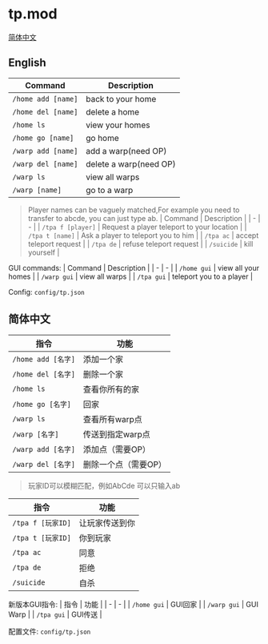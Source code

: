 # tp.mod
[简体中文](#%e7%ae%80%e4%bd%93%e4%b8%ad%e6%96%87)
## English
| Command | Description |
| - | - |
| `/home add [name]` | back to your home |
| `/home del [name]` | delete a home |
| `/home ls` | view your homes |
| `/home go [name]` | go home |
| `/warp add [name]` | add a warp(need OP) |
| `/warp del [name]` | delete a warp(need OP) |
| `/warp ls` | view all warps |
| `/warp [name]` | go to a warp |

> Player names can be vaguely matched,For example you need to transfer to abcde, you can just type ab.
| Command | Description |
| - | - |
| `/tpa f [player]` | Request a player teleport to your location |
| `/tpa t [name]` | Ask a player to teleport you to him |
| `/tpa ac` | accept teleport request |
| `/tpa de` | refuse teleport request |
| `/suicide` | kill yourself |

GUI commands:
| Command | Description |
| - | - |
| `/home gui` | view all your homes |
| `/warp gui` | view all warps |
| `/tpa gui` | teleport you to a player |

Config: `config/tp.json`

## 简体中文
| 指令 | 功能 |
| - | - |
| `/home add [名字]` | 添加一个家 |
| `/home del [名字]` | 删除一个家 |
| `/home ls` | 查看你所有的家 |
| `/home go [名字]` | 回家 |
| `/warp ls` | 查看所有warp点 |
| `/warp [名字]` | 传送到指定warp点 |
| `/warp add [名字]` | 添加点（需要OP） |
| `/warp del [名字]` | 删除一个点（需要OP）|

> 玩家ID可以模糊匹配，例如AbCde 可以只输入ab

| 指令 | 功能 |
| - | - |
| `/tpa f [玩家ID]` | 让玩家传送到你 |
| `/tpa t [玩家ID]` | 你到玩家 |
| `/tpa ac` | 同意 |
| `/tpa de` | 拒绝 |
| `/suicide` | 自杀 |
新版本GUI指令:
| 指令 | 功能 |
| - | - |
| `/home gui` | GUI回家 |
| `/warp gui` | GUI Warp |
| `/tpa gui` | GUI传送 |

配置文件: `config/tp.json`
